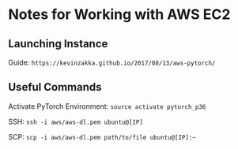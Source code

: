 # Notes for Working with AWS EC2

## Launching Instance

Guide:
`https://kevinzakka.github.io/2017/08/13/aws-pytorch/`

## Useful Commands

Activate PyTorch Environment:
`source activate pytorch_p36`

SSH:
`ssh -i aws/aws-dl.pem ubuntu@[IP]`

SCP:
`scp -i aws/aws-dl.pem path/to/file ubuntu@[IP]:~`
